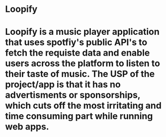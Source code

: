 # Loopify 
# Loopify is a music player application that uses spotfiy's public API's to fetch the requiste data and enable users across the platform to listen to their taste of music. The USP of the project/app is that it has no advertisments or sponsorships, which cuts off the most irritating and time consuming part while running web apps.
